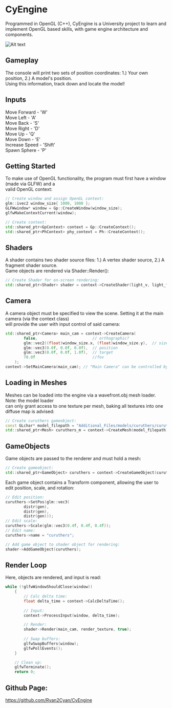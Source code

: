 # CyEngine

Programmed in OpenGL (C++), CyEngine is a University project to learn and implement OpenGL based skills, with game engine architecture and components.

![Alt text](/Additional_Files/images/logoname.png "Title")

## Gameplay

The console will print two sets of position coordinates: 1.) Your own position, 2.) A model's position. \
Using this information, track down and locate the model!


## Inputs

Move Forward - 'W' \
Move Left - 'A' \
Move Back - 'S' \
Move Right - 'D' \
Move Up - 'Q' \
Move Down - 'E' \
Increase Speed - 'Shift' \
Spawn Sphere - 'P'

## Getting Started

To make use of OpenGL functionality, the program must first have a window (made via GLFW) and a \
 valid OpenGL context:

```cpp
// Create window and assign OpenGL context:
glm::ivec2 window_size{ 1000, 1000 };
GLFWwindow* window = Gp::CreateWindow(window_size);
glfwMakeContextCurrent(window);

// Create context:
std::shared_ptr<GpContext> context = Gp::CreateContext();
std::shared_ptr<PhContext> phy_context = Ph::CreateContext();
```
## Shaders

A shader contains two shader source files: 1.) A vertex shader source, 2.) A fragment shader source. \
Game objects are rendered via Shader::Render():

```cpp
// Create Shader for on-screen rendering:
std::shared_ptr<Shader> shader = context->CreateShader(light_v, light_f);
```

## Camera

A camera object must be specified to view the scene. Setting it at the main camera (via the context class)\
will provide the user with input control of said camera:

```cpp
std::shared_ptr<Camera> main_cam = context->CreateCamera(
        false,                        // orthographic?
        glm::vec2((float)window_size.x, (float)window_size.y),  // size of frustum
        glm::vec3(0.0f, 0.0f, 0.0f),  // position
        glm::vec3(0.0f, 0.0f, 1.0f),  // target
        70.0f                         //fov
    );
context->SetMainCamera(main_cam); // "Main Camera" can be controlled by the user
```

## Loading in Meshes

Meshes can be loaded into the engine via a wavefront.obj mesh loader. Note: the model loader\
can only grant access to one texture per mesh, baking all textures into one diffuse map is advised:

```cpp
// Create curuthers gameobject:
const GLchar* model_filepath = "Additional_Files/models/curuthers/curuthers.obj";
std::shared_ptr<Mesh> curuthers_m = context->CreateMesh(model_filepath);
```

## GameObjects

Game objects are passed to the renderer and must hold a mesh: 

```cpp
// Create gameobject:
std::shared_ptr<GameObject> curuthers = context->CreateGameObject(curuthers_m);
```

Each game object contains a Transform component, allowing the user to edit position, scale, and rotation:

```cpp
// Edit position:
curuthers->SetPos(glm::vec3(
        distr(gen),
        distr(gen),
        distr(gen)));
// Edit scale:
curuthers->Scale(glm::vec3(0.4f, 0.4f, 0.4f));
// Edit name:
curuthers->name = "curuthers";

// Add game object to shader object for rendering:
shader->AddGameObject(curuthers);
```

## Render Loop

Here, objects are rendered, and input is read:

```cpp
while (!glfwWindowShouldClose(window))
    {
        // Calc delta time:
        float delta_time = context->CalcDeltaTime();
            
        // Input:
        context->ProcessInput(window, delta_time);

        // Render:
        shader->Render(main_cam, render_texture, true);
    
        // Swap buffers:
        glfwSwapBuffers(window);
        glfwPollEvents();
    }

    // Clean up:
    glfwTerminate();
    return 0;
```

## Github Page:

https://github.com/Ryan2Cyan/CyEngine
